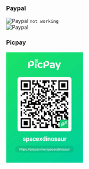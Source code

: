 
### Paypal

![Paypal]()      ```not working```   
![Paypal]()  


### Picpay

![Picpay](https://github.com/spacexjedi/spacexjedi/blob/master/donate/p1.jpg)   


